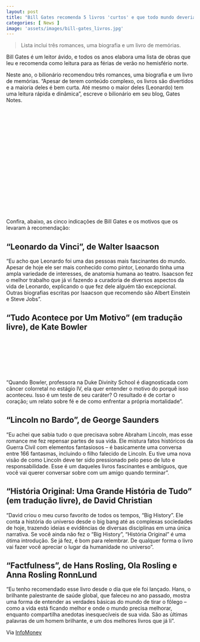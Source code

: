 ```yaml
---
layout: post
title: "Bill Gates recomenda 5 livros 'curtos' e que todo mundo deveria ler"
categories: [ News ]
image: 'assets/images/bill-gates_livros.jpg'
---
```


> Lista inclui três romances, uma biografia e um livro de memórias.

Bill Gates é um leitor ávido, e todos os anos elabora uma lista de obras que leu e recomenda como leitura para as férias de verão no hemisfério norte.

Neste ano, o bilionário recomendou três romances, uma biografia e um livro de memórias. “Apesar de terem conteúdo complexo, os livros são divertidos e a maioria deles é bem curta. Até mesmo o maior deles (Leonardo) tem uma leitura rápida e dinâmica”, escreve o bilionário em seu blog, Gates Notes.

<!-- QUADRADO -->
<script async src="//pagead2.googlesyndication.com/pagead/js/adsbygoogle.js"></script>
<ins class="adsbygoogle"
style="display:inline-block;width:336px;height:280px"
data-ad-client="ca-pub-2838251107855362"
data-ad-slot="5351066970"></ins>
<script>
(adsbygoogle = window.adsbygoogle || []).push({});
</script>

Confira, abaixo, as cinco indicações de Bill Gates e os motivos que os levaram à recomendação:

## “Leonardo da Vinci”, de Walter Isaacson

“Eu acho que Leonardo foi uma das pessoas mais fascinantes do mundo. Apesar de hoje ele ser mais conhecido como pintor, Leonardo tinha uma ampla variedade de interesses, de anatomia humana ao teatro. Isaacson fez o melhor trabalho que já vi fazendo a curadoria de diversos aspectos da vida de Leonardo, explicando o que fez dele alguém tão excepcional. Outras biografias escritas por Isaacson que recomendo são Albert Einstein e Steve Jobs”.

## “Tudo Acontece por Um Motivo” (em tradução livre), de Kate Bowler

<!-- MINI ANÚNCIO -->
<script async src="//pagead2.googlesyndication.com/pagead/js/adsbygoogle.js"></script>
<!-- Games Root -->
<ins class="adsbygoogle"
style="display:inline-block;width:730px;height:95px"
data-ad-client="ca-pub-2838251107855362"
data-ad-slot="5351066970"></ins>
<script>
(adsbygoogle = window.adsbygoogle || []).push({});
</script>

“Quando Bowler, professora na Duke Divinity School é diagnosticada com câncer colorretal no estágio IV, ela quer entender o motivo do porquê isso aconteceu. Isso é um teste de seu caráter? O resultado é de cortar o coração; um relato sobre fé e de como enfrentar a própria mortalidade”.

## “Lincoln no Bardo”, de George Saunders

“Eu achei que sabia tudo o que precisava sobre Abraham Lincoln, mas esse romance me fez repensar partes de sua vida. Ele mistura fatos históricos da Guerra Civil com elementos fantasiosos – é basicamente uma conversa entre 166 fantasmas, incluindo o filho falecido de Lincoln. Eu tive uma nova visão de como Lincoln deve ter sido pressionado pelo peso de luto e responsabilidade. Esse é um daqueles livros fascinantes e ambíguos, que você vai querer conversar sobre com um amigo quando terminar”.

## “História Original: Uma Grande História de Tudo” (em tradução livre), de David Christian

“David criou o meu curso favorito de todos os tempos, “Big History”. Ele conta a história do universo desde o big bang até as complexas sociedades de hoje, trazendo ideias e evidências de diversas disciplinas em uma única narrativa. Se você ainda não fez o “Big History”, “História Original” é uma ótima introdução. Se já fez, é bom para relembrar. De qualquer forma o livro vai fazer você apreciar o lugar da humanidade no universo”.

## “Factfulness”, de Hans Rosling, Ola Rosling e Anna Rosling RonnLund

“Eu tenho recomendado esse livro desde o dia que ele foi lançado. Hans, o brilhante palestrante de saúde global, que faleceu no ano passado, mostra uma forma de entender as verdades básicas do mundo de tirar o fôlego – como a vida está ficando melhor e onde o mundo precisa melhorar, enquanto compartilha anedotas inesquecíveis de sua vida. São as últimas palavras de um homem brilhante, e um dos melhores livros que já li”.


<!-- RETANGULO LARGO 2 -->
<script async src="//pagead2.googlesyndication.com/pagead/js/adsbygoogle.js"></script>
<ins class="adsbygoogle"
style="display:block; text-align:center;"
data-ad-layout="in-article"
data-ad-format="fluid"
data-ad-client="ca-pub-2838251107855362"
data-ad-slot="8549252987"></ins>
<script>
(adsbygoogle = window.adsbygoogle || []).push({});
</script>

Via [InfoMoney](https://www.infomoney.com.br/carreira/bill-gates-recomenda-5-livros-curtos-e-que-todo-mundo-deveria-ler/)
